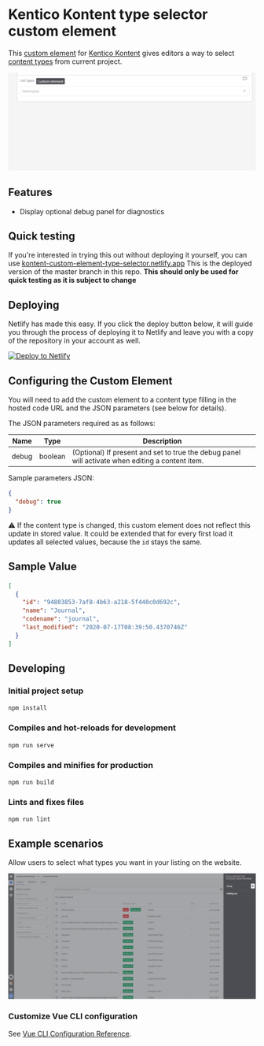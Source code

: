 # Kentico Kontent type selector custom element

This [custom element](https://docs.kontent.ai/tutorials/develop-apps/integrate/integrating-your-own-content-editing-features) for [Kentico Kontent](https://kontent.ai) gives editors a way to select [content types](https://docs.kontent.ai/tutorials/manage-kontent/content-modeling/create-and-delete-content-types) from current project.

![content types custom element demo](./types-selector-demo.gif)

## Features

- Display optional debug panel for diagnostics

## Quick testing

If you're interested in trying this out without deploying it yourself, you can use [kontent-custom-element-type-selector.netlify.app](kontent-custom-element-type-selector.netlify.app) This is the deployed version of the master branch in this repo. **This should only be used for quick testing as it is subject to change**

## Deploying

Netlify has made this easy. If you click the deploy button below, it will guide you through the process of deploying it to Netlify and leave you with a copy of the repository in your account as well.

[![Deploy to Netlify](https://www.netlify.com/img/deploy/button.svg)](https://app.netlify.com/start/deploy?repository=https://github.com/Simply007/kontent-custom-element-type-selector)

## Configuring the Custom Element

You will need to add the custom element to a content type filling in the hosted code URL and the JSON parameters (see below for details).

The JSON parameters required as as follows:

| Name     | Type   | Description |
| -------- | ------ | ----------- |
| debug    | boolean | (Optional) If present and set to true the debug panel will activate when editing a content item. |

Sample parameters JSON:

```json
{
  "debug": true
}
```

:warning: If the content type is changed, this custom element does not reflect this update in stored value. It could be extended that for every first load it updates all selected values, because the `id` stays the same.

## Sample Value

```json
[
  {
    "id": "94803853-7af8-4b63-a218-5f440c0d692c",
    "name": "Journal",
    "codename": "journal",
    "last_modified": "2020-07-17T08:39:50.4370746Z"
  }
]
```

## Developing

### Initial project setup

```console
npm install
```

### Compiles and hot-reloads for development

```console
npm run serve
```

### Compiles and minifies for production

```console
npm run build
```

### Lints and fixes files

```console
npm run lint
```

## Example scenarios

Allow users to select what types you want in your listing on the website.

![content types custom element showcase](./types-selector-showcase.gif)

### Customize Vue CLI configuration

See [Vue CLI Configuration Reference](https://cli.vuejs.org/config/).
